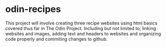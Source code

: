 # odin-recipes

This project will involve creating three recipe websites using html basics covered thus far in The Odin Project. 
Including but not limited to; linking websites and images, adding text and headers to websites and organizing code properly and commiting changes to github.

